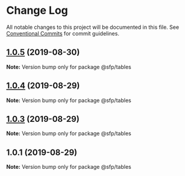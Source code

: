 # Change Log

All notable changes to this project will be documented in this file.
See [Conventional Commits](https://conventionalcommits.org) for commit guidelines.

## [1.0.5](https://github.com/sandrafp/app-react-doc/compare/@sfp/tables@1.0.4...@sfp/tables@1.0.5) (2019-08-30)

**Note:** Version bump only for package @sfp/tables





## [1.0.4](https://github.com/sandrafp/app-react-doc/compare/@sfp/tables@1.0.3...@sfp/tables@1.0.4) (2019-08-29)

**Note:** Version bump only for package @sfp/tables





## [1.0.3](https://github.com/sandrafp/app-react-doc/compare/@sfp/tables@1.0.1...@sfp/tables@1.0.3) (2019-08-29)

**Note:** Version bump only for package @sfp/tables





## 1.0.1 (2019-08-29)

**Note:** Version bump only for package @sfp/tables
